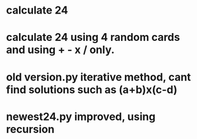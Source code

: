 # calculate 24
# calculate 24 using 4 random cards and using  + - x / only.
# old version.py iterative method, cant find solutions such as (a+b)x(c-d)
# newest24.py improved, using recursion
